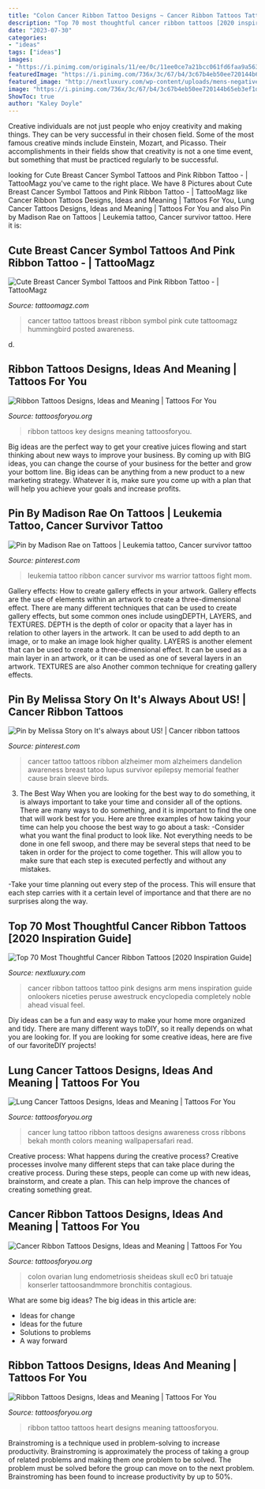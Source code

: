 ```yaml
---
title: "Colon Cancer Ribbon Tattoo Designs ~ Cancer Ribbon Tattoos Tattoo Pink Designs Arm Mens Inspiration Guide Onlookers Niceties Peruse Awestruck Encyclopedia Completely Noble Ahead Visual Feel"
description: "Top 70 most thoughtful cancer ribbon tattoos [2020 inspiration guide]"
date: "2023-07-30"
categories:
- "ideas"
tags: ["ideas"]
images:
- "https://i.pinimg.com/originals/11/ee/0c/11ee0ce7a21bcc061fd6faa9a56386e8.jpg"
featuredImage: "https://i.pinimg.com/736x/3c/67/b4/3c67b4eb50ee720144b65eb3ef1d9a7c--leukemia-ribbon-leukemia-tattoo.jpg"
featured_image: "http://nextluxury.com/wp-content/uploads/mens-negative-space-cancer-ribbon-arm-tattoo-with-elephant-watercoloir-designs.jpg"
image: "https://i.pinimg.com/736x/3c/67/b4/3c67b4eb50ee720144b65eb3ef1d9a7c--leukemia-ribbon-leukemia-tattoo.jpg"
ShowToc: true
author: "Kaley Doyle"
---
```



Creative individuals are not just people who enjoy creativity and making things. They can be very successful in their chosen field. Some of the most famous creative minds include Einstein, Mozart, and Picasso. Their accomplishments in their fields show that creativity is not a one time event, but something that must be practiced regularly to be successful.

	

		
looking for Cute Breast Cancer Symbol Tattoos and Pink Ribbon Tattoo - | TattooMagz you've came to the right place. We have 8 Pictures about Cute Breast Cancer Symbol Tattoos and Pink Ribbon Tattoo - | TattooMagz like Cancer Ribbon Tattoos Designs, Ideas and Meaning | Tattoos For You, Lung Cancer Tattoos Designs, Ideas and Meaning | Tattoos For You and also Pin by Madison Rae on Tattoos | Leukemia tattoo, Cancer survivor tattoo. Here it is:
		
    
## Cute Breast Cancer Symbol Tattoos And Pink Ribbon Tattoo - | TattooMagz

<img loading=lazy src="https://tattoomagz.com/wp-content/uploads/breast-cancer-symbol-tattoos-tattoo-7967.jpg" onerror="this.onerror=null;this.src='https://tse3.mm.bing.net/th?id=OIP.wYz9nBp52gPa9M_wnzY9IAAAAA&amp;pid=15.1';" alt="Cute Breast Cancer Symbol Tattoos and Pink Ribbon Tattoo - | TattooMagz">

_Source: tattoomagz.com_

>cancer tattoo tattoos breast ribbon symbol pink cute tattoomagz hummingbird posted awareness. 

	

d.

    
## Ribbon Tattoos Designs, Ideas And Meaning | Tattoos For You

<img loading=lazy src="http://www.tattoosforyou.org/wp-content/uploads/2013/11/Key-and-Ribbon-Tattoos.jpg" onerror="this.onerror=null;this.src='https://tse2.mm.bing.net/th?id=OIP.Qwl0aKdyokQSx5VfXxJo9gHaLH&amp;pid=15.1';" alt="Ribbon Tattoos Designs, Ideas and Meaning | Tattoos For You">

_Source: tattoosforyou.org_

>ribbon tattoos key designs meaning tattoosforyou. 

	

Big ideas are the perfect way to get your creative juices flowing and start thinking about new ways to improve your business. By coming up with BIG ideas, you can change the course of your business for the better and grow your bottom line. Big ideas can be anything from a new product to a new marketing strategy. Whatever it is, make sure you come up with a plan that will help you achieve your goals and increase profits.

    
## Pin By Madison Rae On Tattoos | Leukemia Tattoo, Cancer Survivor Tattoo

<img loading=lazy src="https://i.pinimg.com/736x/3c/67/b4/3c67b4eb50ee720144b65eb3ef1d9a7c--leukemia-ribbon-leukemia-tattoo.jpg" onerror="this.onerror=null;this.src='https://tse2.mm.bing.net/th?id=OIP.OQHCZMhpElFVQRrzLgBlNwHaHa&amp;pid=15.1';" alt="Pin by Madison Rae on Tattoos | Leukemia tattoo, Cancer survivor tattoo">

_Source: pinterest.com_

>leukemia tattoo ribbon cancer survivor ms warrior tattoos fight mom. 

	

Gallery effects: How to create gallery effects in your artwork.
Gallery effects are the use of elements within an artwork to create a three-dimensional effect. There are many different techniques that can be used to create gallery effects, but some common ones include usingDEPTH, LAYERS, and TEXTURES.
 DEPTH is the depth of color or opacity that a layer has in relation to other layers in the artwork. It can be used to add depth to an image, or to make an image look higher quality. LAYERS is another element that can be used to create a three-dimensional effect. It can be used as a main layer in an artwork, or it can be used as one of several layers in an artwork. TEXTURES are also Another common technique for creating gallery effects.

    
## Pin By Melissa Story On It&#039;s Always About US! | Cancer Ribbon Tattoos

<img loading=lazy src="https://i.pinimg.com/originals/11/ee/0c/11ee0ce7a21bcc061fd6faa9a56386e8.jpg" onerror="this.onerror=null;this.src='https://tse1.mm.bing.net/th?id=OIP.LGC1PDnoGD5Ei5LzFsusaQHaJ7&amp;pid=15.1';" alt="Pin by Melissa Story on It&#039;s always about US! | Cancer ribbon tattoos">

_Source: pinterest.com_

>cancer tattoo tattoos ribbon alzheimer mom alzheimers dandelion awareness breast tatoo lupus survivor epilepsy memorial feather cause brain sleeve birds. 

	

3) The Best Way
When you are looking for the best way to do something, it is always important to take your time and consider all of the options. There are many ways to do something, and it is important to find the one that will work best for you. Here are three examples of how taking your time can help you choose the best way to go about a task: 
-Consider what you want the final product to look like. Not everything needs to be done in one fell swoop, and there may be several steps that need to be taken in order for the project to come together. This will allow you to make sure that each step is executed perfectly and without any mistakes.

-Take your time planning out every step of the process. This will ensure that each step carries with it a certain level of importance and that there are no surprises along the way.

    
## Top 70 Most Thoughtful Cancer Ribbon Tattoos [2020 Inspiration Guide]

<img loading=lazy src="http://nextluxury.com/wp-content/uploads/mens-negative-space-cancer-ribbon-arm-tattoo-with-elephant-watercoloir-designs.jpg" onerror="this.onerror=null;this.src='https://tse2.mm.bing.net/th?id=OIP.YxvBZZne5e8qPgujOZ4xtQHaHa&amp;pid=15.1';" alt="Top 70 Most Thoughtful Cancer Ribbon Tattoos [2020 Inspiration Guide]">

_Source: nextluxury.com_

>cancer ribbon tattoos tattoo pink designs arm mens inspiration guide onlookers niceties peruse awestruck encyclopedia completely noble ahead visual feel. 

	

Diy ideas can be a fun and easy way to make your home more organized and tidy. There are many different ways toDIY, so it really depends on what you are looking for. If you are looking for some creative ideas, here are five of our favoriteDIY projects!

    
## Lung Cancer Tattoos Designs, Ideas And Meaning | Tattoos For You

<img loading=lazy src="https://www.tattoosforyou.org/wp-content/uploads/2017/07/Lung-Cancer-Tattoo-Designs.jpg" onerror="this.onerror=null;this.src='https://tse4.mm.bing.net/th?id=OIP.yM5C4nmDtxnx7rqpc74TtgHaFj&amp;pid=15.1';" alt="Lung Cancer Tattoos Designs, Ideas and Meaning | Tattoos For You">

_Source: tattoosforyou.org_

>cancer lung tattoo ribbon tattoos designs awareness cross ribbons bekah month colors meaning wallpapersafari read. 

	

Creative process: What happens during the creative process?
Creative processes involve many different steps that can take place during the creative process. During these steps, people can come up with new ideas, brainstorm, and create a plan. This can help improve the chances of creating something great.

    
## Cancer Ribbon Tattoos Designs, Ideas And Meaning | Tattoos For You

<img loading=lazy src="https://www.tattoosforyou.org/wp-content/uploads/2013/11/Cancer-Ribbon-Tattoos-for-Mom.jpg" onerror="this.onerror=null;this.src='https://tse4.mm.bing.net/th?id=OIP.2OfI7Ht7FPX27psXyF2VbwHaJ3&amp;pid=15.1';" alt="Cancer Ribbon Tattoos Designs, Ideas and Meaning | Tattoos For You">

_Source: tattoosforyou.org_

>colon ovarian lung endometriosis sheideas skull ec0 bri tatuaje konserler tattoosandmmore bronchitis contagious. 

	

What are some big ideas?
The big ideas in this article are: 
- Ideas for change 
- Ideas for the future 
- Solutions to problems
- A way forward

    
## Ribbon Tattoos Designs, Ideas And Meaning | Tattoos For You

<img loading=lazy src="http://www.tattoosforyou.org/wp-content/uploads/2013/11/Heart-Ribbon-Tattoo.jpg" onerror="this.onerror=null;this.src='https://tse1.mm.bing.net/th?id=OIP.oj4mFq1oogzYo08H7xWWDAHaJ4&amp;pid=15.1';" alt="Ribbon Tattoos Designs, Ideas and Meaning | Tattoos For You">

_Source: tattoosforyou.org_

>ribbon tattoo tattoos heart designs meaning tattoosforyou. 

	

Brainstroming is a technique used in problem-solving to increase productivity. Brainstroming is approximately the process of taking a group of related problems and making them one problem to be solved. The problem must be solved before the group can move on to the next problem. Brainstroming has been found to increase productivity by up to 50%.

